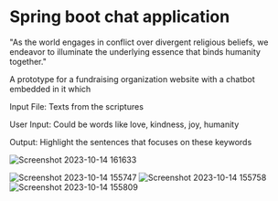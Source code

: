 # Spring boot chat application

"As the world engages in conflict over divergent religious beliefs, we endeavor to illuminate the underlying essence that binds humanity together."

A prototype for a fundraising organization website with a chatbot embedded in it which 

Input File: Texts from the scriptures

User Input: Could be words like love, kindness, joy, humanity

Output: Highlight the sentences that focuses on these keywords


![Screenshot 2023-10-14 161633](https://github.com/manushiparajuli/NSBEHackathon/assets/55906277/a06dbbe5-97d1-4825-bdfa-f5a2ee53286d)

![Screenshot 2023-10-14 155747](https://github.com/manushiparajuli/NSBEHackathon/assets/55906277/031cf460-e297-40f1-8a6e-017bf9ca5a2a)
![Screenshot 2023-10-14 155758](https://github.com/manushiparajuli/NSBEHackathon/assets/55906277/9f140c40-4147-4889-8b23-461b2c0bf8ab)
![Screenshot 2023-10-14 155809](https://github.com/manushiparajuli/NSBEHackathon/assets/55906277/165417a9-6d79-4bbb-ac0d-7b58ce0a3ee2)

